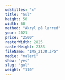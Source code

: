 ```yaml
---
udstilles: "x"
title: "Gul"
height: 50
width: 60
method: "Akryl på lærred"
year: 2021
price: "2500"
rasterWidth: 2825
rasterHeight: 2383
fileName: "IMG_2138.JPG"
medie: "maleri"
show: "yes"
slug: "gul"
weight: "110"
---
```

